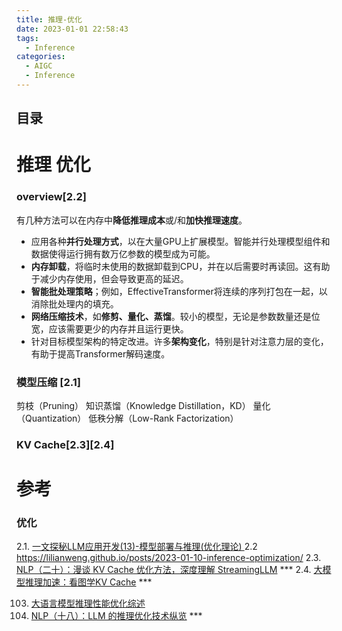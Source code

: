 ```yaml
---
title: 推理-优化
date: 2023-01-01 22:58:43
tags:
  - Inference
categories: 
  - AIGC
  - Inference 
---
```


<p></p>
<!-- more -->

## 目录
<!-- toc -->
  
# 推理 优化
### overview[2.2]
有几种方法可以在内存中**降低推理成本**或/和**加快推理速度**。
- 应用各种**并行处理方式**，以在大量GPU上扩展模型。智能并行处理模型组件和数据使得运行拥有数万亿参数的模型成为可能。
- **内存卸载**，将临时未使用的数据卸载到CPU，并在以后需要时再读回。这有助于减少内存使用，但会导致更高的延迟。
- **智能批处理策略**；例如，EffectiveTransformer将连续的序列打包在一起，以消除批处理内的填充。
- **网络压缩技术**，如**修剪、量化、蒸馏**。较小的模型，无论是参数数量还是位宽，应该需要更少的内存并且运行更快。
- 针对目标模型架构的特定改进。许多**架构变化**，特别是针对注意力层的变化，有助于提高Transformer解码速度。


### 模型压缩 [2.1]
剪枝（Pruning）
知识蒸馏（Knowledge Distillation，KD）
量化（Quantization）
低秩分解（Low-Rank Factorization）

### KV Cache[2.3][2.4]


# 参考
### 优化
2.1. [一文探秘LLM应用开发(13)-模型部署与推理(优化理论) ](https://mp.weixin.qq.com/s/glPPSqHjsnDjC0DZSuuPzA) 
2.2 https://lilianweng.github.io/posts/2023-01-10-inference-optimization/
2.3. [NLP（二十）：漫谈 KV Cache 优化方法，深度理解 StreamingLLM](https://zhuanlan.zhihu.com/p/659770503) ***
2.4. [大模型推理加速：看图学KV Cache](https://zhuanlan.zhihu.com/p/662498827) ***

103. [大语言模型推理性能优化综述](https://zhuanlan.zhihu.com/p/656485997)
104. [NLP（十八）：LLM 的推理优化技术纵览](https://zhuanlan.zhihu.com/p/642412124) *** 




